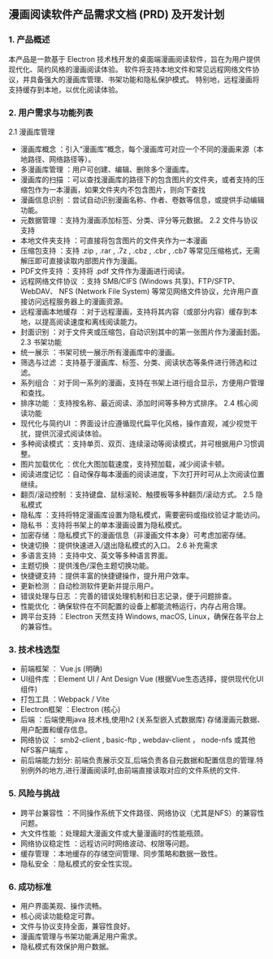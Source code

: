 ## 漫画阅读软件产品需求文档 (PRD) 及开发计划
### 1. 产品概述
本产品是一款基于 Electron 技术栈开发的桌面端漫画阅读软件，旨在为用户提供现代化、简约风格的漫画阅读体验。
软件将支持本地文件和常见远程网络文件协议，并具备强大的漫画库管理、书架功能和隐私保护模式。
特别地，远程漫画将支持缓存到本地，以优化阅读体验。

### 2. 用户需求与功能列表 
2.1 漫画库管理
- 漫画库概念 ：引入“漫画库”概念，每个漫画库可对应一个不同的漫画来源（本地路径、网络路径等）。
- 多漫画库管理 ：用户可创建、编辑、删除多个漫画库。
- 漫画库的扫描 ：可以查找漫画库的路径下的包含图片的文件夹，或者支持的压缩包作为一本漫画，如果文件夹内不包含图片，则向下查找
- 漫画信息识别 ：尝试自动识别漫画名称、作者、卷数等信息，或提供手动编辑功能。
- 元数据管理 ：支持为漫画添加标签、分类、评分等元数据。 
2.2 文件与协议支持
- 本地文件夹支持 ：可直接将包含图片的文件夹作为一本漫画
- 压缩包支持 ：支持 .zip , .rar , .7z , .cbz , .cbr , .cb7 等常见压缩格式，无需解压即可直接读取内部图片作为漫画。
- PDF文件支持 ：支持将 .pdf 文件作为漫画进行阅读。
- 远程网络文件协议 ：支持 SMB/CIFS (Windows 共享)、FTP/SFTP、WebDAV、 NFS (Network File System) 等常见网络文件协议，允许用户直接访问远程服务器上的漫画资源。
- 远程漫画本地缓存 ：对于远程漫画，支持将其内容（或部分内容）缓存到本地，以提高阅读速度和离线阅读能力。
- 封面识别 ：对于文件夹或压缩包，自动识别其中的第一张图片作为漫画封面。 
2.3 书架功能
- 统一展示 ：书架可统一展示所有漫画库中的漫画。
- 筛选与过滤 ：支持基于漫画库、标签、分类、阅读状态等条件进行筛选和过滤。
- 系列组合 ：对于同一系列的漫画，支持在书架上进行组合显示，方便用户管理和查找。
- 排序功能 ：支持按名称、最近阅读、添加时间等多种方式排序。 
2.4 核心阅读功能
- 现代化与简约UI ：界面设计应遵循现代扁平化风格，操作直观，减少视觉干扰，提供沉浸式阅读体验。
- 多种阅读模式 ：支持单页、双页、连续滚动等阅读模式，并可根据用户习惯调整。
- 图片加载优化 ：优化大图加载速度，支持预加载，减少阅读卡顿。
- 阅读进度记忆 ：自动保存每本漫画的阅读进度，下次打开时可从上次阅读位置继续。
- 翻页/滚动控制 ：支持键盘、鼠标滚轮、触摸板等多种翻页/滚动方式。 
2.5 隐私模式
- 隐私库 ：支持将特定漫画库设置为隐私模式，需要密码或指纹验证才能访问。
- 隐私书 ：支持将书架上的单本漫画设置为隐私模式。
- 加密存储 ：隐私模式下的漫画信息（非漫画文件本身）可考虑加密存储。
- 快速切换 ：提供快速进入/退出隐私模式的入口。 
2.6 补充需求
- 多语言支持 ：支持中文、英文等多种语言界面。
- 主题切换 ：提供浅色/深色主题切换功能。
- 快捷键支持 ：提供丰富的快捷键操作，提升用户效率。
- 更新检测 ：自动检测软件更新并提示用户。
- 错误处理与日志 ：完善的错误处理机制和日志记录，便于问题排查。
- 性能优化 ：确保软件在不同配置的设备上都能流畅运行，内存占用合理。
- 跨平台支持 ：Electron 天然支持 Windows, macOS, Linux，确保在各平台上的兼容性。
### 3. 技术栈选型
- 前端框架 ： Vue.js (明确)
- UI组件库 ：Element UI / Ant Design Vue (根据Vue生态选择，提供现代化UI组件)
- 打包工具 ：Webpack / Vite
- Electron框架 ：Electron (核心)
- 后端 ：后端使用java 技术栈,使用h2 (关系型嵌入式数据库) 存储漫画元数据、用户配置和缓存信息。
- 网络协议 ： smb2-client , basic-ftp , webdav-client ， node-nfs 或其他NFS客户端库 。
- 前后端能力划分: 前端负责展示交互,后端负责各自元数据和配置信息的管理.特别例外的地方,进行漫画阅读时,由前端直接读取对应的文件系统的文件.
### 5. 风险与挑战
- 跨平台兼容性 ：不同操作系统下文件路径、网络协议（尤其是NFS）的兼容性问题。
- 大文件性能 ：处理超大漫画文件或大量漫画时的性能瓶颈。
- 网络协议稳定性 ：远程访问时网络波动、权限等问题。
- 缓存管理 ：本地缓存的存储空间管理、同步策略和数据一致性。
- 隐私安全 ：隐私模式的安全性实现。
### 6. 成功标准
- 用户界面美观、操作流畅。
- 核心阅读功能稳定可靠。
- 文件与协议支持全面，兼容性良好。
- 漫画库管理与书架功能满足用户需求。
- 隐私模式有效保护用户数据。